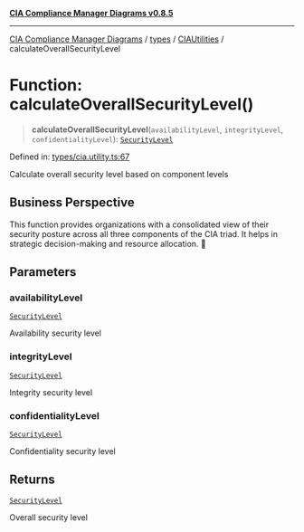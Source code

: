 [**CIA Compliance Manager Diagrams v0.8.5**](../../../../README.md)

***

[CIA Compliance Manager Diagrams](../../../../modules.md) / [types](../../../README.md) / [CIAUtilities](../README.md) / calculateOverallSecurityLevel

# Function: calculateOverallSecurityLevel()

> **calculateOverallSecurityLevel**(`availabilityLevel`, `integrityLevel`, `confidentialityLevel`): [`SecurityLevel`](../../../../index/type-aliases/SecurityLevel.md)

Defined in: [types/cia.utility.ts:67](https://github.com/Hack23/cia-compliance-manager/blob/4f2006283e1cd56feb8daea1f810b2bc8c1b1d1b/src/types/cia.utility.ts#L67)

Calculate overall security level based on component levels

## Business Perspective

This function provides organizations with a consolidated view of their 
security posture across all three components of the CIA triad.
It helps in strategic decision-making and resource allocation. 💼

## Parameters

### availabilityLevel

[`SecurityLevel`](../../../../index/type-aliases/SecurityLevel.md)

Availability security level

### integrityLevel

[`SecurityLevel`](../../../../index/type-aliases/SecurityLevel.md)

Integrity security level

### confidentialityLevel

[`SecurityLevel`](../../../../index/type-aliases/SecurityLevel.md)

Confidentiality security level

## Returns

[`SecurityLevel`](../../../../index/type-aliases/SecurityLevel.md)

Overall security level
